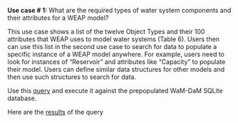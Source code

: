 **Use case # 1:** What are the required types of water system components and their attributes for a WEAP model?   

This use case shows a list of the twelve Object Types and their 100 attributes that WEAP uses to model water systems (Table 6). Users then can use this list in the second use case to search for data to populate a specific instance of a WEAP model anywhere. For example, users need to look for instances of “Reservoir” and attributes like “Capacity” to populate their model. Users can define similar data structures for other models and then use such structures to search for data. 

Use this [query](https://github.com/amabdallah/WaM-DaM/blob/master/02UseCases/Queries/01DataStructures.sql) and execute it against the prepopulated WaM-DaM SQLite database.  

Here are the [results](https://github.com/amabdallah/WaM-DaM/blob/master/02UseCases/Results/UseCase1.csv) of the query

